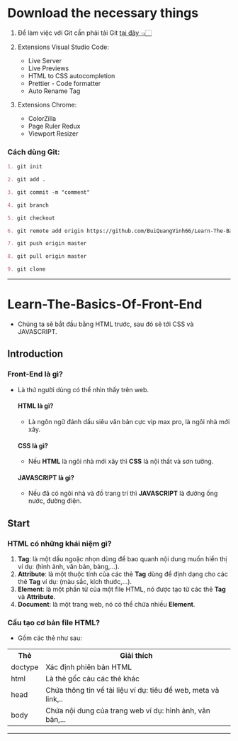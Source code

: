 # Download the necessary things
1. Để làm việc với Git cần phải tải Git [tại đây 👈🏻](https://git-scm.com/downloads)

2. Extensions Visual Studio Code:
    - Live Server
    - Live Previews
    - HTML to CSS autocompletion
    - Prettier - Code formatter
    - Auto Rename Tag 

3. Extensions Chrome:
    - ColorZilla
    - Page Ruler Redux
    - Viewport Resizer


### Cách dùng Git:
```markdown
1. git init
```
```markdown
2. git add .
```
```markdown
3. git commit -m "comment"
```
```markdown
4. git branch
```
```markdown
5. git checkout
```
```markdown
6. git remote add origin https://github.com/BuiQuangVinh66/Learn-The-Basics-Of-Front-End.git
```
```markdown
7. git push origin master
```
```markdown
8. git pull origin master
```
```markdown
9. git clone
```

---

# Learn-The-Basics-Of-Front-End
- Chúng ta sẽ bắt đầu bằng HTML trước, sau đó sẽ tới CSS và JAVASCRIPT.

## Introduction
### Front-End là gì?
- Là thứ người dùng có thể nhìn thấy trên web.
    #### HTML là gì?
    - Là ngôn ngữ đánh dấu siêu văn bản cực vip max pro, là ngôi nhà mới xây.
    #### CSS là gì?
    - Nếu **HTML** là ngôi nhà mới xây thì **CSS** là nội thất và sơn tường.
    #### JAVASCRIPT là gì?
    - Nếu đã có ngôi nhà và đồ trang trí thì **JAVASCRIPT** là đường ống nước, đường điện.

## Start
### HTML có những khái niệm gì?
1. **Tag**: là một dấu ngoặc nhọn dùng để bao quanh nội dung muốn hiển thị ví dụ: (hình ảnh, văn bản, bảng,...).
2. **Attribute**: là một thuộc tính của các thẻ **Tag** dùng để định dạng cho các thẻ **Tag** ví dụ: (màu sắc, kích thước,...).
3. **Element**: là một phần tử của một file HTML, nó được tạo từ các thẻ **Tag** và **Attribute**.
4. **Document**: là một trang web, nó có thể chứa nhiều **Element**.

### Cấu tạo cơ bản file HTML?
- Gồm các thẻ như sau:
<table width="100%">
    <tr>
        <th>Thẻ</th>
        <th>Giải thích</th>
    </tr>
    <tr>
        <td>doctype</td>
        <td>Xác định phiên bản HTML</td>
    </tr>
    <tr>
        <td>html</td>
        <td>Là thẻ gốc cảu các thẻ khác</td>
    </tr>
    <tr>
        <td>head</td>
        <td>Chứa thông tin về tài liệu ví dụ: tiêu đề web, meta và link,..</td>
    </tr>
    <tr>
        <td>body</td>
        <td>Chứa nội dung của trang web ví dụ: hình ảnh, văn bản,...</td>
    </tr>
</table>

---
